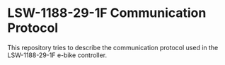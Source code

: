 # LSW-1188-29-1F Communication Protocol
This repository tries to describe the communication protocol used in the LSW-1188-29-1F e-bike controller.
